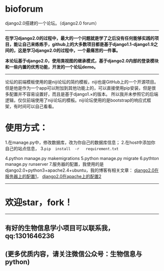 # bioforum
django2.0搭建的一个论坛。（django2.0 forum）
*******

**在学习django2.0的过程中，最大的一个问题就是学了之后没有任何能够实践的项目，能让自己来练练手，github上的大多数项目都是基于django1.1-django1.9之间的，这是学习django2.0的过程中，一个最痛苦的一件事。**

**本论坛基于django2.0，使用类视图的继承模式，基于django2.0内部的登录模块和一些内置的优秀功能，开发的一个论坛demo。**


*****
论坛的前端模板使用的是niji论坛的简约模板，niji也是GitHub上的一个开源项目。 但是他是作为一个app可以附加到其他功能上的，可以直接使用pip安装，但是很多配置并不容易设置好，而且是基于django1.×的版本。  所以我并未参照它的后端逻辑，仅仅前端使用了niji论坛的模板。niji论坛使用的是bootstrap的响应式框架，有时间可以自己看看。
# 使用方式：
1.在manage.py中，修改数据库，改为你自己的数据库信息；
2.在host中添加你自己的站点信息，
3.```pip  install  -r   requirement.txt```

4.python  manage.py  makemigrations
5.python  manage.py  migrate
6.pythton  manage.py  runserver
7.服务器的配置，我使用的是django2.0+python3+apache2.4+ubuntu，我的博客有相关文章：
[django2.0在服务器上的配置1](https://zhuanlan.zhihu.com/p/43016468)，
[django2.0在apache上的配置2](https://www.lovexu.xyz/2018/08/22/NO20/)

************
# 欢迎star，fork！

*************
## 有好的生物信息学小项目可以联系我，qq:1301646236

## (更多优质内容，请关注微信公众号：生物信息与python)
